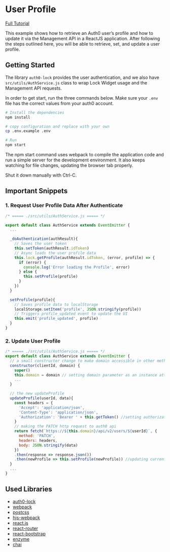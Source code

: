 # User Profile

[Full Tutorial](https://auth0.com/docs/quickstart/spa/react/04-user-profile)

This example shows how to retrieve an Auth0 user’s profile and how to update it via the Management API in a ReactJS application. After following the steps outlined here, you will be able to retrieve, set, and update a user profile.

## Getting Started

The library `auth0-lock` provides the user authentication, and we also have `src/utils/AuthService.js` class to wrap Lock Widget usage and the Management API requests.

In order to get start, run the three commands below. Make sure your `.env` file has the correct values from your auth0 account.

```bash
# Install the dependencies
npm install

# copy configuration and replace with your own
cp .env.example .env

# Run
npm start
```

The npm start command uses webpack to compile the application code and run a simple server for the development environment. It also keeps watching for file changes, updating the browser tab properly.

Shut it down manually with Ctrl-C.

## Important Snippets

### 1. Request User Profile Data After Authenticate

```javascript
/* ===== ./src/utils/AuthService.js ===== */

export default class AuthService extends EventEmitter {
  ...

  _doAuthentication(authResult){
    // Saves the user token
    this.setToken(authResult.idToken)
    // Async loads the user profile data
    this.lock.getProfile(authResult.idToken, (error, profile) => {
      if (error) {
        console.log('Error loading the Profile', error)
      } else {
        this.setProfile(profile)
      }
    })
  }

  setProfile(profile){
    // Saves profile data to localStorage
    localStorage.setItem('profile', JSON.stringify(profile))
    // Triggers profile_updated event to update the UI
    this.emit('profile_updated', profile)
  }
}
```

### 2. Update User Profile

```javascript
/* ===== ./src/utils/AuthService.js ===== */
export default class AuthService extends EventEmitter {
  // a small constructor change to make domain accessible in other methods
  constructor(clientId, domain) {
    super()
    this.domain = domain // setting domain parameter as an instance attribute
    ...
  }

  // the new updateProfile
  updateProfile(userId, data){
    const headers = {
      'Accept': 'application/json',
      'Content-Type': 'application/json',
      'Authorization': 'Bearer ' + this.getToken() //setting authorization header
    }
    // making the PATCH http request to auth0 api
    return fetch(`https://${this.domain}/api/v2/users/${userId}`, {
      method: 'PATCH',
      headers: headers,
      body: JSON.stringify(data)
    })
    .then(response => response.json())
    .then(newProfile => this.setProfile(newProfile)) //updating current profile
  }
  ...
}
```

## Used Libraries

* [auth0-lock](https://github.com/auth0/lock)
* [webpack](https://webpack.github.io)
* [postcss](http://postcss.org)
* [hjs-webpack](https://github.com/HenrikJoreteg/hjs-webpack)
* [react.js](http://facebook.github.io/react/)
* [react-router](https://github.com/reactjs/react-router)
* [react-bootstrap](https://react-bootstrap.github.io/)
* [enzyme](https://github.com/airbnb/enzyme)
* [chai](http://chaijs.com)
